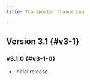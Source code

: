 ```yaml
---
title: Transporter Change Log

---
```


## Version 3.1 {#v3-1}

### v3.1.0 {#v3-1-0}

* Initial release.
